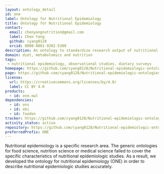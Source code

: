 ```yaml
---
layout: ontology_detail
id: one
label: Ontology for Nutritional Epidemiology
title: Ontology for Nutritional Epidemiology
contact:
  email: chenyangnutrition@gmail.com
  label: Chen Yang
  github: cyang0128
  orcid: 0000-0001-9202-5309
description: An ontology to standardize research output of nutritional epidemiologic studies.
domain: diet, metabolomics and nutrition
tags:
 - nutritional epidemiology, observational studies, dietary surveys
homepage: https://github.com/cyang0128/Nutritional-epidemiologic-ontologies
page: https://github.com/cyang0128/Nutritional-epidemiologic-ontologies
license:
  url: https://creativecommons.org/licenses/by/4.0/
  label: CC BY 4.0
products:
  - id: one.owl
dependencies:
  - id: ons
  - id: obi
  - id: foodon
tracker: https://github.com/cyang0128/Nutritional-epidemiologic-ontologies/issues
activity_status: active
repository: https://github.com/cyang0128/Nutritional-epidemiologic-ontologies
preferredPrefix: ONE
---
```


Nutritional epidemiology is a specific research area. The generic ontologies for food science, nutrition science or medical science failed to cover the specific characteristics of nutritional epidemiologic studies. As a result, we developed the ontology for nutritional epidemiology (ONE) in order to describe nutritional epidemiologic studies accurately.

